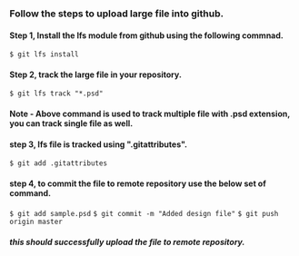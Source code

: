 <h3> Follow the steps to upload large file into github. </h3>

<h4> Step 1, Install the lfs module from github using the following commnad. </h4>

`$ git lfs install`

<h4> Step 2, track the large file in your repository.</h4>

`$ git lfs track "*.psd"`

<h4>Note - Above command is used to track multiple file with .psd extension, you can track single file as well.</h4> 

<h4>step 3, lfs file is tracked using ".gitattributes". </h4>

`$ git add .gitattributes`

<h4>step 4, to commit the file to remote repository use the below set of command. </h4>

`$ git add sample.psd`
`$ git commit -m "Added design file"`
`$ git push origin master`

<h5>this should successfully upload the file to remote repository. </h5>

